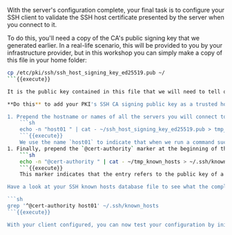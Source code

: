 With the server's configuration complete, your final task is to configure your SSH client to validate the SSH host certificate presented by the server when you connect to it.

To do this, you'll need a copy of the CA's public signing key that we generated earlier. In a real-life scenario, this will be provided to you by your infrastructure provider, but in this workshop you can simply make a copy of this file in your home folder:

```sh
cp /etc/pki/ssh/ssh_host_signing_key_ed25519.pub ~/
```{{execute}}

It is the public key contained in this file that we will need to tell our SSH client to trust when accepting SSH host certificates during the SSH connection process. This is very similar to the process of trusting a plain host key in that we simply need to add an entry (a line) to our SSH known hosts database (our user's `~/.ssh/known_hosts` file) noting the new public key and marking it as a CA's public key instead of a plain host entry.

**Do this** to add your PKI's SSH CA signing public key as a trusted host in your SSH known hosts database:

1. Prepend the hostname or names of all the servers you will connect to that should use this new CA public key for authentication purposes:
    ```sh
    echo -n "host01 " | cat - ~/ssh_host_signing_key_ed25519.pub > tmp_known_hosts
    ```{{execute}}
    We use the name `host01` to indicate that when we run a command such as `ssh host01`, we'd like our SSH client to use this public key to verify the host certificate we receive from the server to which we are ultimately connected. In a real-life scenario, you might enter a pattern such as `*.example.com` to indicate that any subdomain of `example.com` should use this CA public key. (Any valid SSH host pattern will work here.) Note also the final space after the hostname list. Any whitespace character (`␠`) is valid here other than line separators, in conformance with the SSH `known_hosts` file format documented in the `sshd(8)` manual page.
1. Finally, prepend the `@cert-authority` marker at the beginning of the CA's public key, and write the output to your user's `~/.ssh/known_hosts` file:
    ```sh
    echo -n "@cert-authority " | cat - ~/tmp_known_hosts > ~/.ssh/known_hosts
    ```{{execute}}
    This marker indicates that the entry refers to the public key of a Certificate Authority rather than the fingerprint of an SSH server's public host key. Once again, notice the important trailing space character.

Have a look at your SSH known hosts database file to see what the completed line looks like:

```sh
grep '^@cert-authority host01' ~/.ssh/known_hosts
```{{execute}}

With your client configured, you can now test your configuration by initiating an SSH connection that will be authenticated using the new SSH host certificate.

